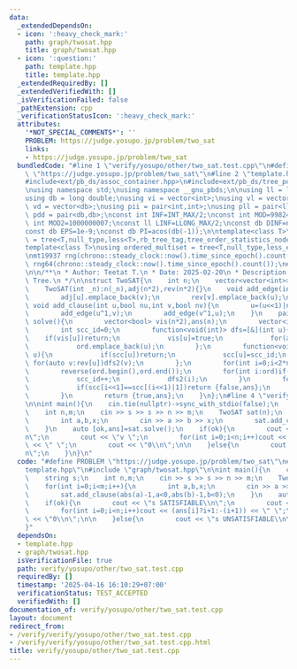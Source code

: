 ```yaml
---
data:
  _extendedDependsOn:
  - icon: ':heavy_check_mark:'
    path: graph/twosat.hpp
    title: graph/twosat.hpp
  - icon: ':question:'
    path: template.hpp
    title: template.hpp
  _extendedRequiredBy: []
  _extendedVerifiedWith: []
  _isVerificationFailed: false
  _pathExtension: cpp
  _verificationStatusIcon: ':heavy_check_mark:'
  attributes:
    '*NOT_SPECIAL_COMMENTS*': ''
    PROBLEM: https://judge.yosupo.jp/problem/two_sat
    links:
    - https://judge.yosupo.jp/problem/two_sat
  bundledCode: "#line 1 \"verify/yosupo/other/two_sat.test.cpp\"\n#define PROBLEM\
    \ \"https://judge.yosupo.jp/problem/two_sat\"\n#line 2 \"template.hpp\"\n#include<bits/stdc++.h>\n\
    #include<ext/pb_ds/assoc_container.hpp>\n#include<ext/pb_ds/tree_policy.hpp>\n\
    \nusing namespace std;\nusing namespace __gnu_pbds;\n\nusing ll = long long;\n\
    using db = long double;\nusing vi = vector<int>;\nusing vl = vector<ll>;\nusing\
    \ vd = vector<db>;\nusing pii = pair<int,int>;\nusing pll = pair<ll,ll>;\nusing\
    \ pdd = pair<db,db>;\nconst int INF=INT_MAX/2;\nconst int MOD=998244353;\nconst\
    \ int MOD2=1000000007;\nconst ll LINF=LLONG_MAX/2;\nconst db DINF=numeric_limits<db>::infinity();\n\
    const db EPS=1e-9;\nconst db PI=acos(db(-1));\n\ntemplate<class T>\nusing ordered_set\
    \ = tree<T,null_type,less<T>,rb_tree_tag,tree_order_statistics_node_update>;\n\
    template<class T>\nusing ordered_multiset = tree<T,null_type,less_equal<T>,rb_tree_tag,tree_order_statistics_node_update>;\n\
    \nmt19937 rng(chrono::steady_clock::now().time_since_epoch().count());\nmt19937_64\
    \ rng64(chrono::steady_clock::now().time_since_epoch().count());\n#line 3 \"graph/twosat.hpp\"\
    \n\n/**\n * Author: Teetat T.\n * Date: 2025-02-20\n * Description: Cartesian\
    \ Tree.\n */\n\nstruct TwoSAT{\n    int n;\n    vector<vector<int>> adj,rev;\n\
    \    TwoSAT(int _n):n(_n),adj(n*2),rev(n*2){}\n    void add_edge(int u,int v){\n\
    \        adj[u].emplace_back(v);\n        rev[v].emplace_back(u);\n    }\n   \
    \ void add_clause(int u,bool nu,int v,bool nv){\n        u=(u<<1)|nu,v=(v<<1)|nv;\n\
    \        add_edge(u^1,v);\n        add_edge(v^1,u);\n    }\n    pair<bool,vector<bool>>\
    \ solve(){\n        vector<bool> vis(n*2),ans(n);\n        vector<int> ord,scc(n*2);\n\
    \        int scc_id=0;\n        function<void(int)> dfs=[&](int u){\n        \
    \    if(vis[u])return;\n            vis[u]=true;\n            for(auto v:adj[u])dfs(v);\n\
    \            ord.emplace_back(u);\n        };\n        function<void(int)> dfs2=[&](int\
    \ u){\n            if(scc[u])return;\n            scc[u]=scc_id;\n           \
    \ for(auto v:rev[u])dfs2(v);\n        };\n        for(int i=0;i<2*n;i++)dfs(i);\n\
    \        reverse(ord.begin(),ord.end());\n        for(int i:ord)if(!scc[i]){\n\
    \            scc_id++;\n            dfs2(i);\n        }\n        for(int i=0;i<n;i++){\n\
    \            if(scc[i<<1]==scc[(i<<1)|1])return {false,ans};\n            ans[i]=scc[i<<1]>scc[(i<<1)|1];\n\
    \        }\n        return {true,ans};\n    }\n};\n#line 4 \"verify/yosupo/other/two_sat.test.cpp\"\
    \n\nint main(){\n    cin.tie(nullptr)->sync_with_stdio(false);\n    string s;\n\
    \    int n,m;\n    cin >> s >> s >> n >> m;\n    TwoSAT sat(n);\n    for(int i=0;i<m;i++){\n\
    \        int a,b,x;\n        cin >> a >> b >> x;\n        sat.add_clause(abs(a)-1,a<0,abs(b)-1,b<0);\n\
    \    }\n    auto [ok,ans]=sat.solve();\n    if(ok){\n        cout << \"s SATISFIABLE\\\
    n\";\n        cout << \"v \";\n        for(int i=0;i<n;i++)cout << (ans[i]?i+1:-(i+1))\
    \ << \" \";\n        cout << \"0\\n\";\n\n    }else{\n        cout << \"s UNSATISFIABLE\\\
    n\";\n    }\n}\n"
  code: "#define PROBLEM \"https://judge.yosupo.jp/problem/two_sat\"\n#include \"\
    template.hpp\"\n#include \"graph/twosat.hpp\"\n\nint main(){\n    cin.tie(nullptr)->sync_with_stdio(false);\n\
    \    string s;\n    int n,m;\n    cin >> s >> s >> n >> m;\n    TwoSAT sat(n);\n\
    \    for(int i=0;i<m;i++){\n        int a,b,x;\n        cin >> a >> b >> x;\n\
    \        sat.add_clause(abs(a)-1,a<0,abs(b)-1,b<0);\n    }\n    auto [ok,ans]=sat.solve();\n\
    \    if(ok){\n        cout << \"s SATISFIABLE\\n\";\n        cout << \"v \";\n\
    \        for(int i=0;i<n;i++)cout << (ans[i]?i+1:-(i+1)) << \" \";\n        cout\
    \ << \"0\\n\";\n\n    }else{\n        cout << \"s UNSATISFIABLE\\n\";\n    }\n\
    }"
  dependsOn:
  - template.hpp
  - graph/twosat.hpp
  isVerificationFile: true
  path: verify/yosupo/other/two_sat.test.cpp
  requiredBy: []
  timestamp: '2025-04-16 16:10:29+07:00'
  verificationStatus: TEST_ACCEPTED
  verifiedWith: []
documentation_of: verify/yosupo/other/two_sat.test.cpp
layout: document
redirect_from:
- /verify/verify/yosupo/other/two_sat.test.cpp
- /verify/verify/yosupo/other/two_sat.test.cpp.html
title: verify/yosupo/other/two_sat.test.cpp
---
```

